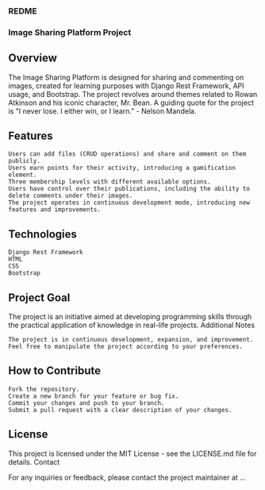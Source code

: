 ### REDME

### Image Sharing Platform Project

## Overview

The Image Sharing Platform is designed for sharing and commenting on images, created for learning purposes with Django Rest Framework, API usage, and Bootstrap. The project revolves around themes related to Rowan Atkinson and his iconic character, Mr. Bean. A guiding quote for the project is "I never lose. I either win, or I learn." - Nelson Mandela.

## Features

    Users can add files (CRUD operations) and share and comment on them publicly.
    Users earn points for their activity, introducing a gamification element.
    Three membership levels with different available options.
    Users have control over their publications, including the ability to delete comments under their images.
    The project operates in continuous development mode, introducing new features and improvements.

## Technologies

    Django Rest Framework
    HTML
    CSS
    Bootstrap

## Project Goal

The project is an initiative aimed at developing programming skills through the practical application of knowledge in real-life projects.
Additional Notes

    The project is in continuous development, expansion, and improvement.
    Feel free to manipulate the project according to your preferences.

## How to Contribute

    Fork the repository.
    Create a new branch for your feature or bug fix.
    Commit your changes and push to your branch.
    Submit a pull request with a clear description of your changes.

## License

This project is licensed under the MIT License - see the LICENSE.md file for details.
Contact

For any inquiries or feedback, please contact the project maintainer at ...
